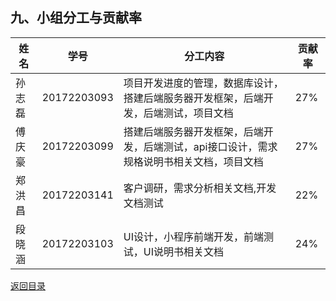 


##  九、小组分工与贡献率

|姓名  |	学号        |	分工内容    |	贡献率|
|------|------------|--------------|---------|
|孙志磊|	20172203093|项目开发进度的管理，数据库设计，搭建后端服务器开发框架，后端开发，后端测试，项目文档	|27%|
|傅庆豪	|20172203099|搭建后端服务器开发框架，后端开发，后端测试，api接口设计，需求规格说明书相关文档，项目文档	|27%|
|郑洪昌	|20172203141|客户调研，需求分析相关文档,开发文档测试|	22%|
|段晓涵	|20172203103|UI设计，小程序前端开发，前端测试，UI说明书相关文档|	24%|


[返回目录](README.md)